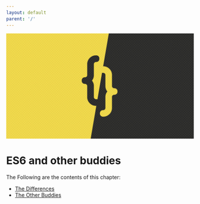 ```yaml
---
layout: default
parent: '/'
---
```

![IntroImage](/contents06.png)
# ES6 and other buddies
The Following are the contents of this chapter:
* [The Differences](diff)
* [The Other Buddies](other)